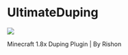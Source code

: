 # UltimateDuping

![](https://img.shields.io/github/downloads/NotARandomRock/UltimateDuping/total.svg?style=plastic)

Minecraft 1.8x Duping Plugin | By Rishon
